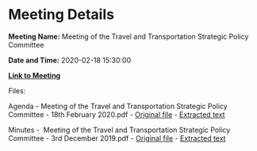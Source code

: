 # Meeting Details

**Meeting Name:** Meeting of the Travel and Transportation Strategic Policy Committee

**Date and Time:** 2020-02-18 15:30:00

**[Link to Meeting](https://www.limerick.ie/council/whats-on/meeting-travel-and-transportation-strategic-policy-committee-6)**

Files: 

Agenda - Meeting of the Travel and Transportation Strategic Policy Committee - 18th February 2020.pdf - [Original file](https://www.limerick.ie/sites/default/files/media/documents/2020-02/agenda-travel-transportation-spc-meeting-18.02.20.pdf) - [Extracted text](./Agenda%20-%C2%A0Meeting%20of%20the%20Travel%20and%20Transportation%20Strategic%20Policy%20Committee%20-%2018th%20February%202020.md)

Minutes -  Meeting of the Travel and Transportation Strategic Policy Committee - 3rd December 2019.pdf - [Original file](https://www.limerick.ie/sites/default/files/media/documents/2020-02/draft-minutes-travel-transportation-spc-meeting-3.12.19.pdf) - [Extracted text](./Minutes%20-%C2%A0%20Meeting%20of%20the%20Travel%20and%20Transportation%20Strategic%20Policy%20Committee%20-%203rd%20December%202019.md)

